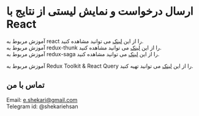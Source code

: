 # ارسال درخواست و نمایش لیستی از نتایج با React

آموزش مربوط به react را از این [لینک](https://www.aparat.com/v/47yGk) می توانید مشاهده کنید.<br>
آموزش مربوط به redux-thunk را از این [لینک](https://www.aparat.com/v/NPxXW) می توانید مشاهده کنید.<br>
آموزش مربوط به redux-saga را از این [لینک](https://www.aparat.com/v/3i1JV) می توانید مشاهده کنید.<br>

آموزش مربوط به Redux Toolkit & React Query را از این [لینک](https://danup.ir/courses/sending-requests-in-react/) می توانید تهیه کنید.<br>


## تماس با من
Email: e.shekari@gmail.com<br>
Telegram id: @shekariehsan

